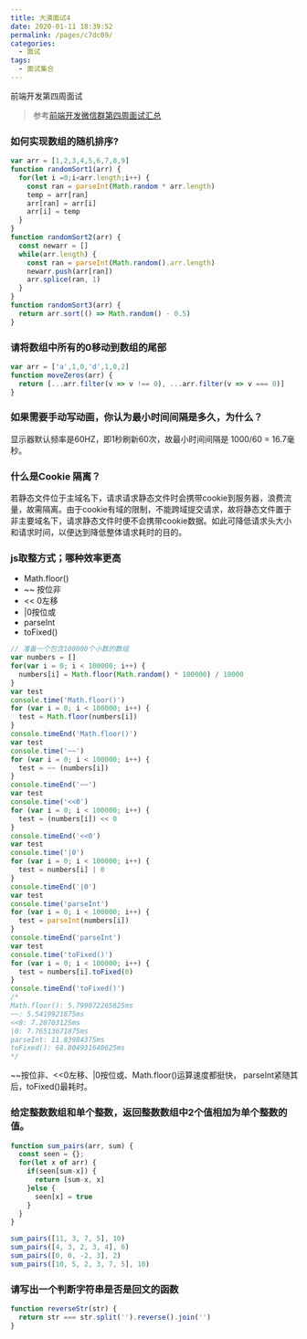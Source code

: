 ```yaml
---
title: 大漠面试4
date: 2020-01-11 18:39:52
permalink: /pages/c7dc09/
categories:
  - 面试
tags:
  - 面试集合 
---
```

前端开发第四周面试

> 参考[前端开发微信群第四周面试汇总](http://caibaojian.com/20190316-interview.html)

### 如何实现数组的随机排序? 

```js
var arr = [1,2,3,4,5,6,7,8,9]
function randomSort1(arr) {
  for(let i =0;i<arr.length;i++) {
    const ran = parseInt(Math.random * arr.length)
    temp = arr[ran]
    arr[ran] = arr[i]
    arr[i] = temp
  }
}
function randomSort2(arr) {
  const newarr = []
  while(arr.length) {
    const ran = parseInt(Math.random().arr.length)
    newarr.push(arr[ran])
    arr.splice(ran, 1)
  }
}
function randomSort3(arr) {
  return arr.sort(() => Math.random() - 0.5)
}
```

### 请将数组中所有的0移动到数组的尾部

```js
var arr = ['a',1,0,'d',1,0,2]
function moveZeros(arr) {
  return [...arr.filter(v => v !== 0), ...arr.filter(v => v === 0)]
}
```

### 如果需要手动写动画，你认为最小时间间隔是多久，为什么？

显示器默认频率是60HZ，即1秒刷新60次，故最小时间间隔是 1000/60 = 16.7毫秒。

### 什么是Cookie 隔离？

若静态文件位于主域名下，请求请求静态文件时会携带cookie到服务器，浪费流量，故需隔离。由于cookie有域的限制，不能跨域提交请求，故将静态文件置于非主要域名下，请求静态文件时便不会携带cookie数据。如此可降低请求头大小和请求时间，以便达到降低整体请求耗时的目的。

### js取整方式；哪种效率更高

* Math.floor()
* ~~ 按位非
* << 0左移
* |0按位或
* parseInt
* toFixed()

```js
// 准备一个包含100000个小数的数组
var numbers = []
for(var i = 0; i < 100000; i++) {
  numbers[i] = Math.floor(Math.random() * 100000) / 10000
}
var test
console.time('Math.floor()')
for (var i = 0; i < 100000; i++) {
  test = Math.floor(numbers[i])
}
console.timeEnd('Math.floor()')
var test
console.time('~~')
for (var i = 0; i < 100000; i++) {
  test = ~~ (numbers[i])
}
console.timeEnd('~~')
var test
console.time('<<0')
for (var i = 0; i < 100000; i++) {
  test = (numbers[i]) << 0
}
console.timeEnd('<<0')
var test
console.time('|0')
for (var i = 0; i < 100000; i++) {
  test = numbers[i] | 0
}
console.timeEnd('|0')
var test
console.time('parseInt')
for (var i = 0; i < 100000; i++) {
  test = parseInt(numbers[i])
}
console.timeEnd('parseInt')
var test
console.time('toFixed()')
for (var i = 0; i < 100000; i++) {
  test = numbers[i].toFixed(0)
}
console.timeEnd('toFixed()')
/*
Math.floor(): 5.799072265625ms
~~: 5.5419921875ms
<<0: 7.20703125ms
|0: 7.76513671875ms
parseInt: 11.83984375ms
toFixed(): 68.804931640625ms
*/
```
~~按位非、<<0左移、|0按位或、Math.floor()运算速度都挺快，
parseInt紧随其后，toFixed()最耗时。

### 给定整数数组和单个整数，返回整数数组中2个值相加为单个整数的值。

```js
function sum_pairs(arr, sum) {
  const seen = {};
  for(let x of arr) {
    if(seen[sum-x]) {
      return [sum-x, x]
    }else {
      seen[x] = true
    }
  }
}

sum_pairs([11, 3, 7, 5], 10)
sum_pairs([4, 3, 2, 3, 4], 6)
sum_pairs([0, 0, -2, 3], 2)
sum_pairs([10, 5, 2, 3, 7, 5], 10)

```

### 请写出一个判断字符串是否是回文的函数

```js
function reverseStr(str) {
  return str === str.split('').reverse().join('')
}
```